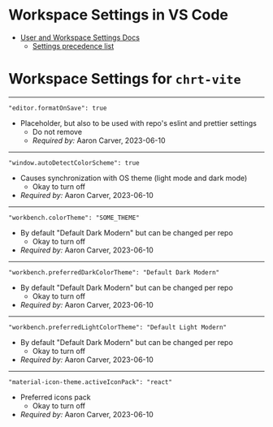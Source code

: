 # Workspace Settings in VS Code

- [User and Workspace Settings Docs](https://code.visualstudio.com/docs/getstarted/settings)
  - [Settings precedence list](https://code.visualstudio.com/docs/getstarted/settings#_settings-precedence)

# Workspace Settings for `chrt-vite`

---

`"editor.formatOnSave": true`

- Placeholder, but also to be used with repo's eslint and prettier settings
  - Do not remove
  - _Required by:_ Aaron Carver, 2023-06-10

---

`"window.autoDetectColorScheme": true`

- Causes synchronization with OS theme (light mode and dark mode)
  - Okay to turn off
- _Required by:_ Aaron Carver, 2023-06-10

---

`"workbench.colorTheme": "SOME_THEME"`

- By default "Default Dark Modern" but can be changed per repo
  - Okay to turn off
- _Required by:_ Aaron Carver, 2023-06-10

---

`"workbench.preferredDarkColorTheme": "Default Dark Modern"`

- By default "Default Dark Modern" but can be changed per repo
  - Okay to turn off
- _Required by:_ Aaron Carver, 2023-06-10

---

`"workbench.preferredLightColorTheme": "Default Light Modern"`

- By default "Default Dark Modern" but can be changed per repo
  - Okay to turn off
- _Required by:_ Aaron Carver, 2023-06-10

---

`"material-icon-theme.activeIconPack": "react"`

- Preferred icons pack
  - Okay to turn off
- _Required by:_ Aaron Carver, 2023-06-10
